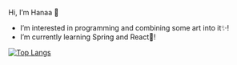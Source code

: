  Hi, I’m Hanaa 👋
- I’m interested in programming and combining some art into it✨!
- I’m currently learning Spring and React🌱!

<!---
DigitalHanaa/DigitalHanaa is a special ✨ repository because its `README.md` (this file) appears on your GitHub profile.
You can click the Preview link to take a look at your changes.
--->
[![Top Langs](https://github-readme-stats.vercel.app/api/top-langs/?username=digitalhanaa&bg_color=DEG,822828,242930&title_color=f1eab9&text_color=f1eab9)](https://github.com/anuraghazra/github-readme-stats)
